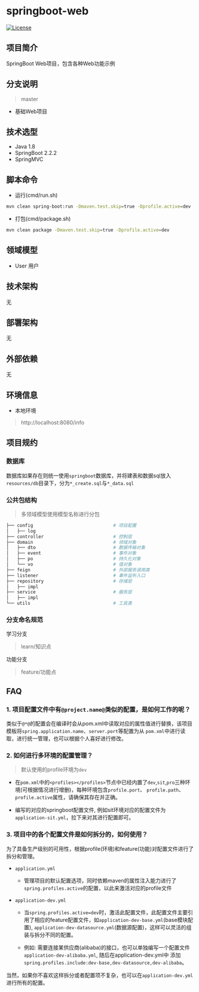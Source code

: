# springboot-web

[![License](https://img.shields.io/badge/License-Apache%202.0-blue.svg?label=license)](https://github.com/KimZing/springboot-web/blob/master/LICENSE)

## 项目简介

SpringBoot Web项目，包含各种Web功能示例

## 分支说明

> master

* 基础Web项目

## 技术选型

- Java 1.8
- SpringBoot 2.2.2
- SpringMVC

## 脚本命令

- 运行(cmd/run.sh)

```bash
mvn clean spring-boot:run -Dmaven.test.skip=true -Dprofile.active=dev
```

- 打包(cmd/package.sh)

```bash
mvn clean package -Dmaven.test.skip=true -Dprofile.active=dev
```

## 领域模型

- User 用户

## 技术架构

无

## 部署架构

无

## 外部依赖

无

## 环境信息

- 本地环境

> http://localhost:8080/info

## 项目规约

### 数据库

数据库如果存在则统一使用`springboot`数据库，并将建表和数据sql放入`resources/db`目录下，分为`*_create.sql`与`*_data.sql`

### 公共包结构

> 多领域模型使用模型名称进行分包

```bash
├── config                              # 项目配置
│   ├── log
├── controller                          # 控制层
├── domain                              # 领域对象
│   ├── dto                             # 数据传输对象
│   ├── event                           # 事件对象
│   ├── po                              # 持久化对象
│   └── vo                              # 值对象
├── feign                               # 外部服务调用类
├── listener                            # 事件监听入口
├── repository                          # 存储层
│   ├── impl
├── service                             # 服务层
│   ├── impl
└── utils                               # 工具类

```

### 分支命名规范

学习分支

> learn/知识点

功能分支

> feature/功能点

## FAQ

### 1. 项目配置文件中有`@project.name@`类似的配置，是如何工作的呢？

类似于`@*@`的配置会在编译时会从pom.xml中读取对应的属性值进行替换，该项目模板将`spring.application.name`、`server.port`等配置为从
`pom.xml`中进行读取，进行统一管理，也可以根据个人喜好进行修改。

### 2. 如何进行多环境的配置管理？

> 默认使用的profile环境为`dev`

- 在`pom.xml`中的`<profiles></profiles>`节点中已经内置了`dev`,`sit`,`pro`三种环境(可根据情况进行增删)，每种环境包含`profile.port`、
`profile.path`、`profile.active`属性，请确保其存在并正确。

- 编写的对应的springboot配置文件, 例如sit环境对应的配置文件为`application-sit.yml`，拉下来对其进行配置即可。

### 3. 项目中的各个配置文件是如何拆分的，如何使用？

为了具备生产级别的可用性，根据profile(环境)和feature(功能)对配置文件进行了拆分和管理。

* `application.yml`

    * 管理项目的默认配置选项，同时依赖maven的属性注入能力进行了`spring.profiles.active`的配置，以此来激活对应的profile文件

* `application-dev.yml`

    * 当`spring.profiles.active=dev`时，激活此配置文件，此配置文件主要引用了相应的feature配置文件，如`application-dev-base.yml`(base模块配置),
`application-dev-datasource.yml`(数据源配置)，这样可以灵活的组装与拆分不同的配置。

    * 例如: 需要连接某供应商(alibaba)的接口，也可以单独编写一个配置文件`application-dev-alibaba.yml`, 随后在application-dev.yml中
添加`spring.profiles.include:dev-base,dev-datasource,dev-alibaba`。

当然，如果你不喜欢这样拆分或者配置项不复杂，也可以在`application-dev.yml`进行所有的配置。
